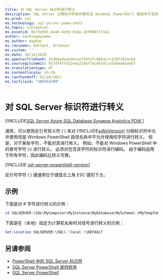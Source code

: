 ```yaml
---
title: 对 SQL Server 标识符进行转义
description: SQL Server 分隔标识符有时候包含 Windows PowerShell 路径中不支持的字符。 了解其中某些字符如何使用反引号字符进行转义。
ms.prod: sql
ms.technology: sql-server-powershell
ms.topic: conceptual
ms.assetid: 8a73e945-daa6-4e5d-93da-10f000f1f3a2
author: markingmyname
ms.author: maghan
ms.reviewer: matteot, drskwier
ms.custom: ''
ms.date: 10/14/2020
ms.openlocfilehash: 25d6badaab16caef587afc9843ccc220f392acb4
ms.sourcegitcommit: 917df4ffd22e4a229af7dc481dcce3ebba0aa4d7
ms.translationtype: HT
ms.contentlocale: zh-CN
ms.lasthandoff: 02/10/2021
ms.locfileid: "100354299"
---
```

# <a name="escape-sql-server-identifiers"></a>对 SQL Server 标识符进行转义

[!INCLUDE[SQL Server Azure SQL Database Synapse Analytics PDW ](../includes/applies-to-version/sql-asdb-asdbmi-asa-pdw.md)]

通常，可以使用反引号转义符 (`) 来对 [!INCLUDE[ssNoVersion](../includes/ssnoversion-md.md)] 分隔标识符中允许使用但是 Windows PowerShell 路径名称中不允许使用的字符进行转义。 但是，对于某些字符，不能对其进行转义。 例如，不能对 Windows PowerShell 中的冒号字符 (:) 进行转义。 必须对包含该字符的标识符进行编码。 由于编码适用于所有字符，因此编码比转义可靠。  

[!INCLUDE [sql-server-powershell-version](../includes/sql-server-powershell-version.md)]

反引号字符 (`) 键通常位于键盘左上角 ESC 键的下方。  

## <a name="examples"></a>示例

下面是对 # 字符进行转义的示例：  

```powershell
cd SQLSERVER:\SQL\MyComputer\MyInstance\MyDatabase\MySchema\`#MyTempTable  
```

下面是在（本地）指定为计算机名称时对括号进行转义的示例：  

```powershell
Set-Location SQLSERVER:\SQL\`(local`)\DEFAULT  
```

## <a name="see-also"></a>另请参阅

- [PowerShell 中的 SQL Server 标识符](sql-server-identifiers-in-powershell.md)
- [SQL Server PowerShell 提供程序](sql-server-powershell-provider.md)
- [SQL Server PowerShell](sql-server-powershell.md)